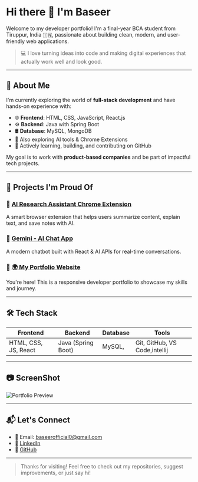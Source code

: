 # Hi there 👋 I'm Baseer

Welcome to my developer portfolio! I'm a final-year BCA student from Tiruppur, India 🇮🇳, passionate about building clean, modern, and user-friendly web applications.

> 💻 I love turning ideas into code and making digital experiences that actually work well and look good.

---

## 🚀 About Me

I'm currently exploring the world of **full-stack development** and have hands-on experience with:

- 🌐 **Frontend**: HTML, CSS, JavaScript, React.js  
- ⚙️ **Backend**: Java with Spring Boot  
- 🛢️ **Database**: MySQL, MongoDB  
- 🧠 Also exploring AI tools & Chrome Extensions  
- 💼 Actively learning, building, and contributing on GitHub

My goal is to work with **product-based companies** and be part of impactful tech projects.

---

## 🧠 Projects I'm Proud Of

### 🔹 [AI Research Assistant Chrome Extension](https://github.com/Baseer-S/research-assistant)
A smart browser extension that helps users summarize content, explain text, and save notes with AI.

### 🔹 [Gemini - AI Chat App](https://github.com/Baseer-S/Gemini-2.0)
A modern chatbot built with React & AI APIs for real-time conversations.

### 🔹 [🌍 My Portfolio Website](https://baseer-s.github.io/My_Portfolio/)
You're here! This is a responsive developer portfolio to showcase my skills and journey.

---

## 🛠️ Tech Stack

| Frontend        | Backend             | Database       | Tools        |
|------------------|----------------------|----------------|--------------|
| HTML, CSS, JS, React | Java (Spring Boot) | MySQL,  | Git, GitHub, VS Code,intellij |

---

## 📷 ScreenShot

![Portfolio Preview](https://github.com/user-attachments/assets/73c0133a-b737-4418-922f-76fde759dc8c)



---

## 📬 Let's Connect

- 📧 Email: baseerofficial0@gmail.com  
- 💼 [LinkedIn](https://www.linkedin.com/in/baseer-s-419713285/)  
- 🐙 [GitHub](https://github.com/Baseer-S)  

---

> Thanks for visiting! Feel free to check out my repositories, suggest improvements, or just say hi!
